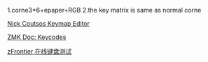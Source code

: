 1.corne3*6+epaper+RGB
2.the key matrix is same as normal corne

[Nick Coutsos Keymap Editor](https://nickcoutsos.github.io/keymap-editor/)

[ZMK Doc: Keycodes](https://zmk.dev/docs/codes)

[zFrontier 在线键盘测试](https://www.zfrontier.com/lab/keyboardTester)